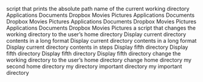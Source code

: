 script that prints the absolute path name of the current working directory
Applications    Documents   Dropbox Movies Pictures
Applications    Documents   Dropbox Movies Pictures
Applications    Documents   Dropbox Movies Pictures
Applications    Documents   Dropbox Movies Pictures
a script that changes the working directory to the user’s home directory
Display current directory contents in a long format
Display current directory contents in a long format
Display current directory contents in steps
Display fifth directory
Display fifth directory
Display fifth directory
Display fifth directory
change the working directory to the user’s home directory
change home directory
my second home directory
my  directory
important directory
my important directory
